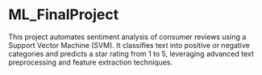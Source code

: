 # ML_FinalProject
This project automates sentiment analysis of consumer reviews using a Support Vector Machine (SVM). It classifies text into positive or negative categories and predicts a star rating from 1 to 5, leveraging advanced text preprocessing and feature extraction techniques.
